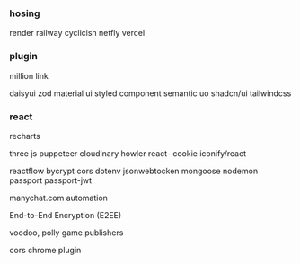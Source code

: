 
### hosing
render
railway
cyclicish
netfly
vercel

### plugin
million link


daisyui
zod
material ui
styled component
semantic uo
shadcn/ui
tailwindcss


### react
recharts


three js
puppeteer
cloudinary
howler
react- cookie
iconify/react


reactflow
bycrypt
cors
dotenv
jsonwebtocken
mongoose
nodemon
passport
passport-jwt


manychat.com automation 


End-to-End Encryption (E2EE)


voodoo, polly game publishers



cors chrome plugin